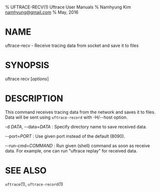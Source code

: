 % UFTRACE-RECV(1) Uftrace User Manuals
% Namhyung Kim <namhyung@gmail.com>
% May, 2016

NAME
====
uftrace-recv - Receive tracing data from socket and save it to files


SYNOPSIS
========
uftrace recv [*options*]


DESCRIPTION
===========
This command receives tracing data from the network and saves it to files.
Data will be sent using `uftrace-record` with -H/\--host option.

-d *DATA*, \--data=*DATA*
:   Specify directory name to save received data.

\--port=*PORT*
:   Use given port instead of the default (8090).

--run-cmd=*COMMAND*
:   Run given (shell) command as soon as receive data.  For example, one can run "uftrace replay" for received data.


SEE ALSO
========
`uftrace`(1), `uftrace-record`(1)
